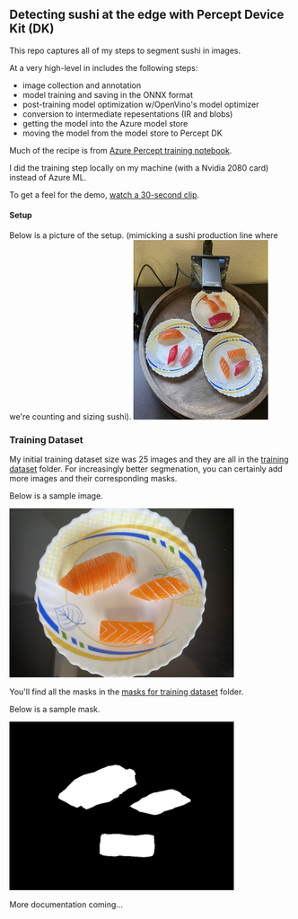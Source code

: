 ## Detecting sushi at the edge with Percept Device Kit (DK)

This repo captures all of my steps to segment sushi in images. 

At a very high-level in includes the following steps:
* image collection and annotation
* model training and saving in the ONNX format
* post-training model optimization w/OpenVino's model optimizer
* conversion to intermediate repesentations (IR and blobs)
* getting the model into the Azure model store
* moving the model from the model store to Percept DK

Much of the recipe is from [Azure Percept training notebook](https://github.com/microsoft/azure-percept-advanced-development/blob/main/machine-learning-notebooks/train-from-scratch/SemanticSegmentationUNet.ipynb). 

I did the training step locally on my machine (with a Nvidia 2080 card) instead of Azure ML.

To get a feel for the demo, [watch a 30-second clip](https://www.youtube.com/watch?v=2mIZ-Qxhjr8).

#### Setup 
Below is a picture of the setup. (mimicking a sushi production line where we're counting and sizing sushi). 
![setup](/assets/IMG_1090-cropped.JPG)

### Training Dataset
My initial training dataset size was 25 images and they are all in the  [training dataset](/resized_images/) folder.
For increasingly better segmenation, you can certainly add more images and their corresponding masks. 

Below is a sample image.

<img src="/resized_images/IMG_1052-size_818_616.jpg" alt="sample image" width="400"/>

You'll find all the masks in the [masks for training dataset](/resized_masks/) folder.

Below is a sample mask.

<img src="/resized_masks/IMG_1052-size_818_616.png" alt="sample mask" width="400"/>


More documentation coming...
